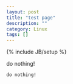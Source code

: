 ```yaml
---
layout: post
title: "test page"
description: ""
category: Linux
tags: []
---
```

{% include JB/setup %}

do nothing!
```
do nothing!
```
